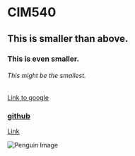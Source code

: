 # CIM540

## This is smaller than above.

### This is even smaller.

###### This might be the smallest.

[Link to google](http://www.google.com)

### [github](http://www.github.com)

[Link](https://github.com/johnmargas/CIM540/tree/master/week1/readme.md)

![Penguin Image](http://honesttopaws.com/wp-content/uploads/sites/5/2016/02/3-penguins.jpg)